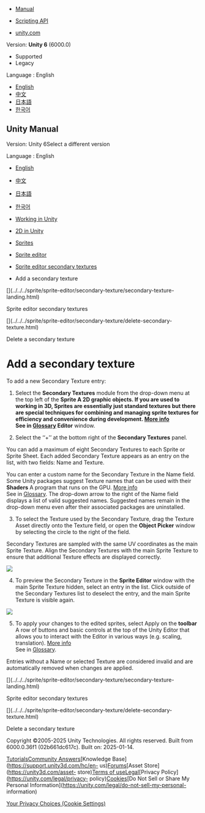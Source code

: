 [](https://docs.unity3d.com)

  * [Manual](../Manual/index.html)
  * [Scripting API](../ScriptReference/index.html)

  * [unity.com](https://unity.com/)

Version: **Unity 6** (6000.0)

  * Supported
  * Legacy

Language : English

  * [English](/Manual/sprite/sprite-editor/secondary-texture/add-secondary-texture.html)
  * [中文](/cn/current/Manual/sprite/sprite-editor/secondary-texture/add-secondary-texture.html)
  * [日本語](/ja/current/Manual/sprite/sprite-editor/secondary-texture/add-secondary-texture.html)
  * [한국어](/kr/current/Manual/sprite/sprite-editor/secondary-texture/add-secondary-texture.html)

[](https://docs.unity3d.com)

## Unity Manual

Version: Unity 6Select a different version

Language : English

  * [English](/Manual/sprite/sprite-editor/secondary-texture/add-secondary-texture.html)
  * [中文](/cn/current/Manual/sprite/sprite-editor/secondary-texture/add-secondary-texture.html)
  * [日本語](/ja/current/Manual/sprite/sprite-editor/secondary-texture/add-secondary-texture.html)
  * [한국어](/kr/current/Manual/sprite/sprite-editor/secondary-texture/add-secondary-texture.html)

  * [Working in Unity](../../../working-in-unity.html)
  * [2D in Unity](../../../Unity2D.html)
  * [Sprites](../../../sprite/sprite-landing.html)
  * [Sprite editor](../../../sprite/sprite-editor/sprite-editor-landing.html)
  * [Sprite editor secondary textures](../../../sprite/sprite-editor/secondary-texture/secondary-texture-landing.html)
  * Add a secondary texture

[](../../../sprite/sprite-editor/secondary-texture/secondary-texture-
landing.html)

Sprite editor secondary textures

[](../../../sprite/sprite-editor/secondary-texture/delete-secondary-
texture.html)

Delete a secondary texture

# Add a secondary texture

To add a new Secondary Texture entry:

  1. Select the **Secondary Textures** module from the drop-down menu at the top left of the ****Sprite** A 2D graphic objects. If you are used to working in 3D, Sprites are essentially just standard textures but there are special techniques for combining and managing sprite textures for efficiency and convenience during development. [More info](../../../sprite/sprite-landing.html)  
See in [Glossary](../../../Glossary.html#Sprite) Editor** window.

  2. Select the ‘‘+’’ at the bottom right of the **Secondary Textures** panel.

You can add a maximum of eight Secondary Textures to each Sprite or Sprite
Sheet. Each added Secondary Texture appears as an entry on the list, with two
fields: Name and Texture.

You can enter a custom name for the Secondary Texture in the Name field. Some
Unity packages suggest Texture names that can be used with their **Shaders** A
program that runs on the GPU. [More info](../../../Shaders.html)  
See in [Glossary](../../../Glossary.html#Shader). The drop-down arrow to the
right of the Name field displays a list of valid suggested names. Suggested
names remain in the drop-down menu even after their associated packages are
uninstalled.

  3. To select the Texture used by the Secondary Texture, drag the Texture Asset directly onto the Texture field, or open the **Object Picker** window by selecting the circle to the right of the field.

Secondary Textures are sampled with the same UV coordinates as the main Sprite
Texture. Align the Secondary Textures with the main Sprite Texture to ensure
that additional Texture effects are displayed correctly.

![](../../../../uploads/Main/2DSecTex_compare.png)

  4. To preview the Secondary Texture in the **Sprite Editor** window with the main Sprite Texture hidden, select an entry in the list. Click outside of the Secondary Textures list to deselect the entry, and the main Sprite Texture is visible again.

![](../../../../uploads/Main/2DSecTex_selectMask.png)

  5. To apply your changes to the edited sprites, select Apply on the **toolbar** A row of buttons and basic controls at the top of the Unity Editor that allows you to interact with the Editor in various ways (e.g. scaling, translation). [More info](../../../Toolbar.html)  
See in [Glossary](../../../Glossary.html#Toolbar).

Entries without a Name or selected Texture are considered invalid and are
automatically removed when changes are applied.

[](../../../sprite/sprite-editor/secondary-texture/secondary-texture-
landing.html)

Sprite editor secondary textures

[](../../../sprite/sprite-editor/secondary-texture/delete-secondary-
texture.html)

Delete a secondary texture

Copyright ©2005-2025 Unity Technologies. All rights reserved. Built from
6000.0.36f1 (02b661dc617c). Built on: 2025-01-14.

[Tutorials](https://learn.unity.com/)[Community
Answers](https://answers.unity3d.com)[Knowledge
Base](https://support.unity3d.com/hc/en-
us)[Forums](https://forum.unity3d.com)[Asset Store](https://unity3d.com/asset-
store)[Terms of
use](https://docs.unity3d.com/Manual/TermsOfUse.html)[Legal](https://unity.com/legal)[Privacy
Policy](https://unity.com/legal/privacy-
policy)[Cookies](https://unity.com/legal/cookie-policy)[Do Not Sell or Share
My Personal Information](https://unity.com/legal/do-not-sell-my-personal-
information)

[Your Privacy Choices (Cookie Settings)](javascript:void\(0\);)

